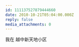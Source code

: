 ```yaml
---
id: 111137527879444660
date: 2010-10-21T05:04:00.000Z
reply: false
media_attachments: 0
---
```


我在 越中新天地小区 ​​​​

